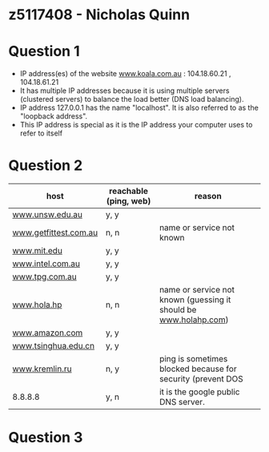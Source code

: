 # z5117408 - Nicholas Quinn

# Question 1

* IP address(es) of the website www.koala.com.au : 104.18.60.21 , 104.18.61.21
* It has multiple IP addresses because it is using multiple servers (clustered servers) to balance the load better (DNS load balancing). 
* IP address 127.0.0.1 has the name "localhost". It is also referred to as the "loopback address".
* This IP address is special as it is the IP address your computer uses to refer to itself

# Question 2

| host                  | reachable (ping, web) | reason                                                           |
|-----------------------|-----------------------|------------------------------------------------------------------|
| www.unsw.edu.au       | y, y                  |                                                                  |
| www.getfittest.com.au | n, n                  | name or service not known                                        |
| www.mit.edu           | y, y                  |                                                                  |
| www.intel.com.au      | y, y                  |                                                                  |
| www.tpg.com.au        | y, y                  |                                                                  |
| www.hola.hp           | n, n                  | name or service not known (guessing it should be www.holahp.com) |
| www.amazon.com        | y, y                  |                                                                  |
| www.tsinghua.edu.cn   | y, y                  |                                                                  |
| www.kremlin.ru        | n, y                  | ping is sometimes blocked because for security (prevent DOS      |
| 8.8.8.8               | y, n                  | it is the google public DNS server.                              |

# Question 3
